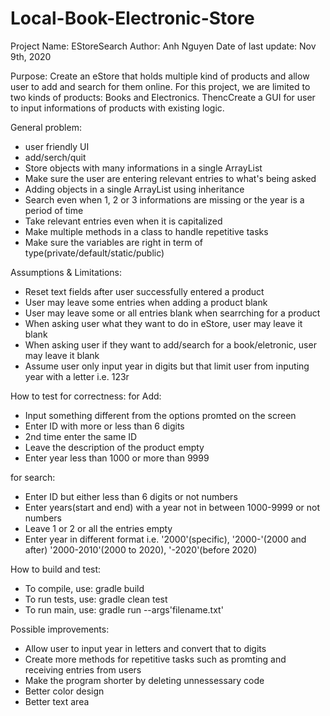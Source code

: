 # Local-Book-Electronic-Store

Project Name: EStoreSearch
Author: Anh Nguyen
Date of last update: Nov 9th, 2020

Purpose: Create an eStore that holds multiple kind of products and allow user to add 
and search for them online. For this project, we are limited to two kinds of products:
Books and Electronics. ThencCreate a GUI for user to input informations of products with existing logic. 

General problem: 
- user friendly UI
- add/serch/quit
- Store objects with many informations in a single ArrayList
- Make sure the user are entering relevant entries to what's being asked
- Adding objects in a single ArrayList using inheritance 
- Search even when 1, 2 or 3 informations are missing or the year is a period of time
- Take relevant entries even when it is capitalized
- Make multiple methods in a class to handle repetitive tasks
- Make sure the variables are right in term of type(private/default/static/public)

Assumptions & Limitations:
- Reset text fields after user successfully entered a product
- User may leave some entries when adding a product blank
- User may leave some or all entries blank when searrching for a product
- When asking user what they want to do in eStore, user may leave it blank
- When asking user if they want to add/search for a book/eletronic, user may leave it blank
- Assume user only input year in digits but that limit user from inputing year with a letter i.e. 123r

How to test for correctness:
for Add:
- Input something different from the options promted on the screen
- Enter ID with more or less than 6 digits 
- 2nd time enter the same ID 
- Leave the description of the product empty
- Enter year less than 1000 or more than 9999

for search:
- Enter ID but either less than 6 digits or not numbers
- Enter years(start and end) with a year not in between 1000-9999 or not numbers
- Leave 1 or 2 or all the entries empty
- Enter year in different format i.e. '2000'(specific), '2000-'(2000 and after)
'2000-2010'(2000 to 2020), '-2020'(before 2020)


How to build and test:
- To compile, use: gradle build
- To run tests, use: gradle clean test
- To run main, use: gradle run --args'filename.txt'

Possible improvements:
- Allow user to input year in letters and convert that to digits
- Create more methods for repetitive tasks such as promting and receiving entries from users
- Make the program shorter by deleting unnessessary code
- Better color design
- Better text area
